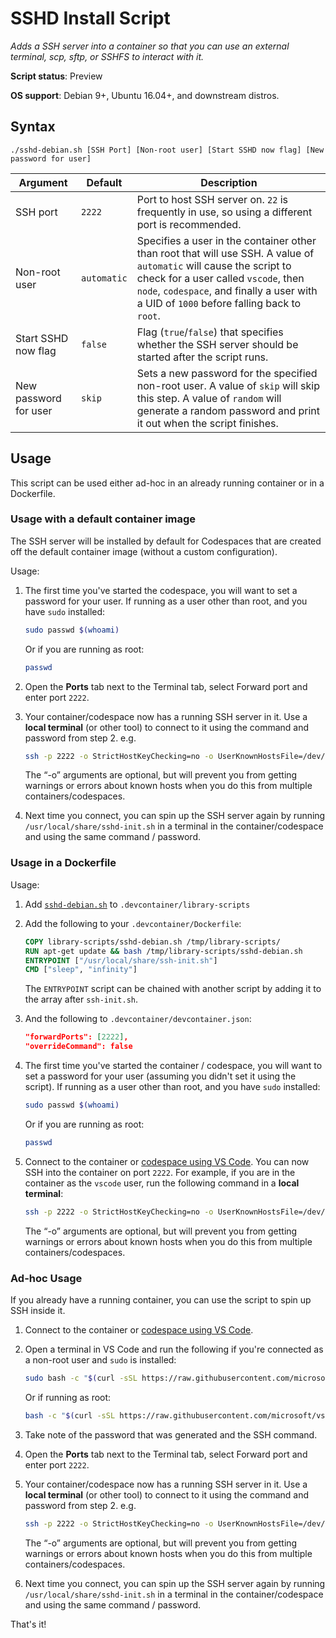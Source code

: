 # SSHD Install Script

*Adds a SSH server into a container so that you can use an external terminal, scp, sftp, or SSHFS to interact with it.*

**Script status**: Preview

**OS support**: Debian 9+, Ubuntu 16.04+, and downstream distros.

## Syntax

```text
./sshd-debian.sh [SSH Port] [Non-root user] [Start SSHD now flag] [New password for user]
```

|Argument|Default|Description|
|--------|-------|-----------|
| SSH port |`2222`| Port to host SSH server on. `22` is frequently in use, so using a different port is recommended. |
| Non-root user |`automatic`| Specifies a user in the container other than root that will use SSH. A value of `automatic` will cause the script to check for a user called `vscode`, then `node`, `codespace`, and finally a user with a UID of `1000` before falling back to `root`. |
|Start SSHD now flag |`false`| Flag (`true`/`false`) that specifies whether the SSH server should be started after the script runs.|
|New password for user|`skip`| Sets a new password for the specified non-root user. A value of `skip` will skip this step. A value of `random` will generate a random password and print it out when the script finishes. |

## Usage

This script can be used either ad-hoc in an already running container or in a Dockerfile. 

### Usage with a default container image 
The SSH server will be installed by default for Codespaces that are created off the default container image (without a custom configuration). 

Usage:
1. The first time you've started the codespace, you will want to set a password for your user. If running as a user other than root, and you have `sudo` installed:

    ```bash
    sudo passwd $(whoami)
    ```

    Or if you are running as root:

    ```bash
    passwd
    ```
 2. Open the ****Ports**** tab next to the Terminal tab, select Forward port and enter port `2222`.
 3. Your container/codespace now has a running SSH server in it. Use a **local terminal** (or other tool) to connect to it using the command and password from step 2. e.g.

    ```bash
    ssh -p 2222 -o StrictHostKeyChecking=no -o UserKnownHostsFile=/dev/null vscode@localhost
    ```

    The “-o” arguments are optional, but will prevent you from getting warnings or errors about known hosts when you do this from multiple containers/codespaces.

  4. Next time you connect, you can spin up the SSH server again by running `/usr/local/share/sshd-init.sh` in a terminal in the container/codespace and using the same command / password.


### Usage in a Dockerfile

Usage:

1. Add [`sshd-debian.sh`](../sshd-debian.sh) to `.devcontainer/library-scripts`

2. Add the following to your `.devcontainer/Dockerfile`:

    ```Dockerfile
    COPY library-scripts/sshd-debian.sh /tmp/library-scripts/
    RUN apt-get update && bash /tmp/library-scripts/sshd-debian.sh
    ENTRYPOINT ["/usr/local/share/ssh-init.sh"]
    CMD ["sleep", "infinity"]
    ```

    The `ENTRYPOINT` script can be chained with another script by adding it to the array after `ssh-init.sh`.

3. And the following to `.devcontainer/devcontainer.json`:

    ```json
    "forwardPorts": [2222],
    "overrideCommand": false
    ```

4. The first time you've started the container / codespace, you will want to set a password for your user (assuming you didn't set it using the script). If running as a user other than root, and you have `sudo` installed:

    ```bash
    sudo passwd $(whoami)
    ```

    Or if you are running as root:

    ```bash
    passwd
    ```

5. Connect to the container or [codespace using VS Code](https://docs.github.com/en/github/developing-online-with-codespaces/connecting-to-your-codespace-from-visual-studio-code). You can now SSH into the container on port `2222`. For example, if you are in the container as the `vscode` user, run the following command in a **local terminal**:

    ```bash
    ssh -p 2222 -o StrictHostKeyChecking=no -o UserKnownHostsFile=/dev/null vscode@localhost
    ```

    The “-o” arguments are optional, but will prevent you from getting warnings or errors about known hosts when you do this from multiple containers/codespaces.

### Ad-hoc Usage

If you already have a running container, you can use the script to spin up SSH inside it.

1. Connect to the container or [codespace using VS Code](https://docs.github.com/en/github/developing-online-with-codespaces/connecting-to-your-codespace-from-visual-studio-code).

2. Open a terminal in VS Code and run the following if you're connected as a non-root user and `sudo` is installed:

    ```bash
    sudo bash -c "$(curl -sSL https://raw.githubusercontent.com/microsoft/vscode-dev-containers/master/script-library/sshd-debian.sh)" -- 2222 $(whoami) true random
    ```

    Or if running as root:

    ```bash
    bash -c "$(curl -sSL https://raw.githubusercontent.com/microsoft/vscode-dev-containers/master/script-library/sshd-debian.sh)" -- 2222 $(whoami) true random
    ```

3. Take note of the password that was generated and the SSH command.

4. Open the ****Ports**** tab next to the Terminal tab, select Forward port and enter port `2222`.

5. Your container/codespace now has a running SSH server in it. Use a **local terminal** (or other tool) to connect to it using the command and password from step 2. e.g.

    ```bash
    ssh -p 2222 -o StrictHostKeyChecking=no -o UserKnownHostsFile=/dev/null vscode@localhost
    ```

    The “-o” arguments are optional, but will prevent you from getting warnings or errors about known hosts when you do this from multiple containers/codespaces.

6. Next time you connect, you can spin up the SSH server again by running `/usr/local/share/sshd-init.sh` in a terminal in the container/codespace and using the same command / password.

That's it!
